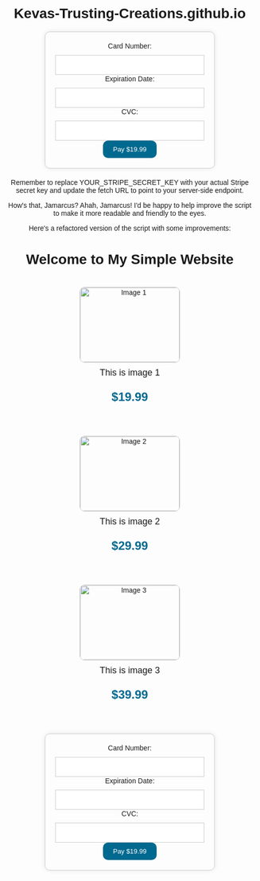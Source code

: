 # Kevas-Trusting-Creations.github.io
<!-- Add Stripe's JavaScript library -->
<script src="https://js.stripe.com/v3/"></script>

<!-- Create a checkout form -->
<form action="/charge" method="post" id="checkout-form">
<label>Card Number:</label>
<input type="text" id="card-number" name="cardNumber" />
<label>Expiration Date:</label>
<input type="text" id="expiration-date" name="expirationDate" />
<label>CVC:</label>
<input type="text" id="cvc" name="cvc" />
<button type="submit">Pay $19.99</button>
</form>

<!-- Add Stripe's checkout code -->
<script>
var stripe = Stripe('YOUR_STRIPE_SECRET_KEY');
var checkoutForm = document.getElementById('checkout-form');

checkoutForm.addEventListener('submit', function(event) {
event.preventDefault();
stripe.createToken({
card: {
number: document.getElementById('card-number').value,
exp_month: document.getElementById('expiration-date').value.split('/')[0],
exp_year: document.getElementById('expiration-date').value.split('/')[1],
cvc: document.getElementById('cvc').value
}
}).then(function(result) {
// Send the token to your server to charge the customer
fetch('https://your-server.com/charge', {
method: 'POST',
headers: {
'Content-Type': 'application/json'
},
body: JSON.stringify({ token: result.token.id })
}).then(function(response) {
response.json().then(function(data) {
console.log(data);
});
});
});
});
</script>

Remember to replace YOUR_STRIPE_SECRET_KEY with your actual Stripe secret key and update the fetch URL to point to your server-side endpoint.

How's that, Jamarcus?
Ahah, Jamarcus! I'd be happy to help improve the script to make it more readable and friendly to the eyes.

Here's a refactored version of the script with some improvements:
<!DOCTYPE html>
<html>
<head>
  <title>My Simple Website</title>
  <style>
    /* Add some spacing and breakpoints to make the layout more responsive */
    body {
      font-family: Arial, sans-serif;
      text-align: center;
      margin: 20px;
    }
   .image-container {
      margin: 20px;
      display: inline-block;
      width: 250px;
    }
    img {
      width: 200px;
      height: 150px;
      border: 1px solid #ccc;
      border-radius: 10px;
    }
   .image-text {
      font-size: 18px;
      margin-top: 10px;
    }
   .price {
      font-size: 24px;
      font-weight: bold;
      color: #00698f;
    }
    /* Add some basic styling to the form */
    form {
      max-width: 300px;
      margin: 20px auto;
      padding: 20px;
      border: 1px solid #ccc;
      border-radius: 10px;
      box-shadow: 0 0 10px rgba(0, 0, 0, 0.1);
    }
    label {
      display: block;
      margin-bottom: 10px;
    }
    input[type="text"] {
      width: 100%;
      height: 40px;
      padding: 10px;
      border: 1px solid #ccc;
    }
    button[type="submit"] {
      background-color: #00698f;
      color: #fff;
      padding: 10px 20px;
      border: none;
      border-radius: 10px;
      cursor: pointer;
    }
  </style>
</head>
<body>
  <h1>Welcome to My Simple Website</h1>
  <div class="image-container">
    <img src="image1.jpg" alt="Image 1">
    <p class="image-text">This is image 1</p>
    <p class="price">$19.99</p>
  </div>
  <div class="image-container">
    <img src="image2.jpg" alt="Image 2">
    <p class="image-text">This is image 2</p>
    <p class="price">$29.99</p>
  </div>
  <div class="image-container">
    <img src="image3.jpg" alt="Image 3">
    <p class="image-text">This is image 3</p>
    <p class="price">$39.99</p>
  </div>

  <!-- Add a simple checkout form -->
  <form id="checkout-form">
    <label>Card Number:</label>
    <input type="text" id="card-number" />
    <label>Expiration Date:</label>
    <input type="text" id="expiration-date" />
    <label>CVC:</label>
    <input type="text" id="cvc" />
    <button type="submit">Pay $19.99</button>
  </form>

  <!-- Add Stripe's JavaScript library and checkout code -->
  <script src="https://js.stripe.com/v3/"></script>
  <script>
    const stripe = Stripe('YOUR_STRIPE_SECRET_KEY');
    const checkoutForm = document.getElementById('checkout-form');

    checkoutForm.addEventListener('submit', event => {
      event.preventDefault();
      stripe.createToken({
        card: {
          number: document.getElementById('card-number').value,
          exp_month: document.getElementById('expiration-date').value.split('/')[0],
          exp_year: document.getElementById('expiration-date').value.split('/')[1],
          cvc: document.getElementById('cvc').value
        }
      }).then(result => {
        // Send the token to your server to charge the customer
        fetch('/charge', {
          method: 'POST',
          headers: {
            'Content-Type': 'application/json'
          },
          body: JSON.stringify({ token: result.token.id })
        }).then(response => {
          response.json().then(data => {
            console.log(data);
          });
        });
      });
    });
  </script>
</body>
</html>
